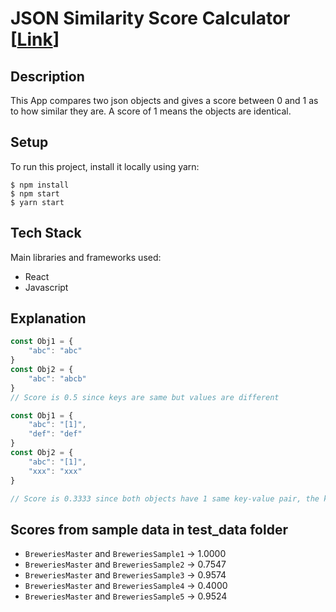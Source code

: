 # JSON Similarity Score Calculator [[Link](https://endearing-wisp-cbacd9.netlify.app/)]

## Description
This App compares two json objects and gives a score between 0 and 1 as to how similar they are. A score of 1 means the objects are identical.


## Setup
To run this project, install it locally using yarn:

```
$ npm install
$ npm start
$ yarn start

```

## Tech Stack
Main libraries and frameworks used:
* React
* Javascript


## Explanation

```jsx
const Obj1 = {
    "abc": "abc"
}
const Obj2 = {
    "abc": "abcb"
}
// Score is 0.5 since keys are same but values are different

const Obj1 = {
    "abc": "[1]",
    "def": "def"
}
const Obj2 = {
    "abc": "[1]",
    "xxx": "xxx"
}

// Score is 0.3333 since both objects have 1 same key-value pair, the key "def" is missing in ob2 and key "xxx" is missing in ob1
```


## Scores from sample data in test_data folder

- `BreweriesMaster` and `BreweriesSample1` -> 1.0000
- `BreweriesMaster` and `BreweriesSample2` -> 0.7547
- `BreweriesMaster` and `BreweriesSample3` -> 0.9574
- `BreweriesMaster` and `BreweriesSample4` -> 0.4000
- `BreweriesMaster` and `BreweriesSample5` -> 0.9524

